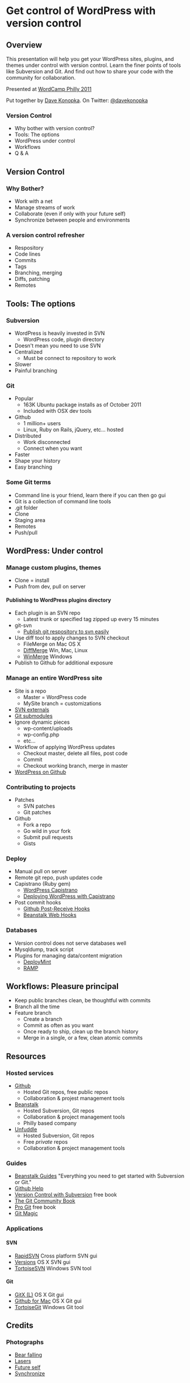# Get control of WordPress with version control #

## Overview ##

This presentation will help you get your WordPress sites, plugins, and themes under control with version control. Learn the finer points of tools like Subversion and Git.  And find out how to share your code with the community for collaboration.

Presented at [WordCamp Philly 2011](http://2011.philly.wordcamp.org/)

Put together by [Dave Konopka](http://davekonopka.com). On Twitter: [@davekonopka](http://twitter.com/davekonopka)

### Version Control ###

* Why bother with version control?
* Tools: The options
* WordPress under control
* Workflows
* Q & A

## Version Control ##

### Why Bother? ###

* Work with a net
* Manage streams of work
* Collaborate (even if only with your future self)
* Synchronize between people and environments

### A version control refresher ###

* Respository
* Code lines
* Commits
* Tags
* Branching, merging
* Diffs, patching
* Remotes

## Tools: The options ##

### Subversion ###

* WordPress is heavily invested in SVN
    * WordPress code, plugin directory
* Doesn't mean you need to use SVN
* Centralized
    * Must be connect to repository to work
* Slower
* Painful branching

### Git ###

* Popular
    * 163K Ubuntu package installs as of October 2011
    * Included with OSX dev tools
* Github
    * 1 million+ users
    * Linux, Ruby on Rails, jQuery, etc… hosted
* Distributed
    * Work disconnected
    * Connect when you want
* Faster
* Shape your history
* Easy branching

### Some Git terms ###

* Command line is your friend, learn there if you can then go gui
* Git is a collection of command line tools
* .git folder
* Clone
* Staging area
* Remotes
* Push/pull

## WordPress: Under control ##

### Manage custom plugins, themes ###

* Clone = install
* Push from dev, pull on server

#### Publishing to WordPress plugins directory ####

* Each plugin is an SVN repo
    * Latest trunk or specified tag zipped up every 15 minutes
* git-svn
    * [Publish git respository to svn easily](http://stas.nerd.ro/index.php/read/861)
* Use diff tool to apply changes to SVN checkout
    * FileMerge on Mac OS X
    * [DiffMerge](http://en.wikipedia.org/wiki/Apple_Developer_Tools#FileMerge) Win, Mac, Linux
    * [WinMerge](http://winmerge.org/) Windows
* Publish to Github for additional exposure

### Manage an entire WordPress site ###

* Site is a repo
    * Master = WordPress code
    * MySite branch = customizations
* [SVN externals](http://svnbook.red-bean.com/en/1.6/svn.advanced.externals.html)
* [Git submodules](http://book.git-scm.com/5_submodules.html)
* Ignore dynamic pieces
    * wp-content/uploads
    * wp-config.php
    * etc…
* Workflow of applying WordPress updates
    * Checkout master, delete all files, post code
    * Commit
    * Checkout working branch, merge in master
* [WordPress on Github](https://github.com/markjaquith/WordPress)

### Contributing to projects ###

* Patches
    * SVN patches
    * Git patches
* Github
    * Fork a repo
    * Go wild in your fork
    * Submit pull requests
    * Gists

### Deploy ###

* Manual pull on server
* Remote git repo, push updates code
* Capistrano (Ruby gem)
    * [WordPress Capistrano](https://github.com/jestro/wordpress-capistrano)
    * [Deploying WordPress with Capistrano](http://theme.fm/2011/08/tutorial-deploying-wordpress-with-capistrano-2082/)
* Post commit hooks
    * [Github Post-Receive Hooks](http://help.github.com/post-receive-hooks/)
    * [Beanstalk Web Hooks](http://support.beanstalkapp.com/customer/portal/articles/68110-trigger-a-url-on-commit-with-web-hooks)

### Databases ###

* Version control does not serve databases well
* Mysqldump, track script
* Plugins for managing data/content migration
    * [DeployMint](http://markmaunder.com/2011/08/19/deploymint-a-staging-and-deployment-system-for-wordpress/)
    * [RAMP](http://crowdfavorite.com/wordpress/ramp/)

## Workflows: Pleasure principal ##

* Keep public branches clean, be thoughtful with commits
* Branch all the time
* Feature branch
    * Create a branch
    * Commit as often as you want
    * Once ready to ship, clean up the branch history
    * Merge in a single, or a few, clean atomic commits

## Resources ##

### Hosted services ###

* [Github](https://github.com/) 
    * Hosted Git repos, free public repos
    * Collaboration & projest management tools
* [Beanstalk](http://beanstalkapp.com/)
    * Hosted Subversion, Git repos
    * Collaboration & project management tools
    * Philly based company
* [Unfuddle](http://unfuddle.com/)
    * Hosted Subversion, Git repos
    * Free _private_ repos
    * Collaboration & project management tools

### Guides ###

* [Beanstalk Guides](http://guides.beanstalkapp.com/) "Everything you
  need to get started with Subversion or Git."
* [Github Help](http://help.github.com/)
* [Version Control with Subversion](http://svnbook.red-bean.com/) free
  book
* [The Git Community Book](http://book.git-scm.com/)
* [Pro Git](http://progit.org/book/) free book
* [Git Magic](http://www-cs-students.stanford.edu/~blynn/gitmagic/)

### Applications ###

#### SVN ####

* [RapidSVN](http://rapidsvn.tigris.org/) Cross platform SVN gui
* [Versions](http://versionsapp.com/) OS X SVN gui
* [TortoiseSVN](http://tortoisesvn.net/) Windows SVN tool

#### Git ####

* [GitX (L)](http://gitx.laullon.com/) OS X Git gui
* [Github for Mac](http://mac.github.com/) OS X Git gui
* [TortoiseGit](http://code.google.com/p/tortoisegit/) Windows Git tool

## Credits ##

### Photographs ###

* [Bear falling](http://missoulaeditor.com/?p=2154)
* [Lasers](http://www.flickr.com/photos/arthur_pewty/1537991764/)
* [Future self](http://www.flickr.com/photos/72213316@N00/6212937263/)
* [Synchronize](http://www.flickr.com/photos/paulpker121/3536517924/)

